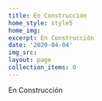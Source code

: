 ```yaml
---
title: En Construcción
home_style: style5
home_img: 
excerpt: En Construcción
date: '2020-04-04'
img_src: 
layout: page
collection_items: 0
---
```


En Construcción